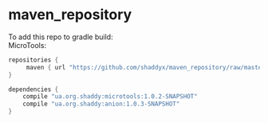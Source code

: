 # maven_repository
To add this repo to gradle build:  
MicroTools:  
```gradle
repositories {
     maven { url "https://github.com/shaddyx/maven_repository/raw/master/" }
}

dependencies {
    compile "ua.org.shaddy:microtools:1.0.2-SNAPSHOT"
    compile "ua.org.shaddy:anion:1.0.3-SNAPSHOT"
}
```

